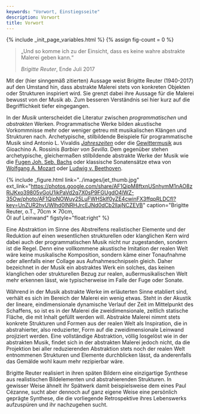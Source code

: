 ```yaml
---
keywords: "Vorwort, Einstiegsseite"
description: Vorwort
title: Vorwort
---
```


{% include _init_page_variables.html %}
{% assign fig-count = 0 %}

<blockquote class="light">
  <p>„Und so komme ich zu der Einsicht, dass es keine wahre abstrakte
Malerei geben kann.“</p>
  <footer><cite>Brigitte Reuter</cite>, Ende Juli 2017</footer>
</blockquote>

Mit der (hier sinngemäß zitierten) Aussage weist <span
class="name">Brigitte Reuter</span> (1940-2017) auf den Umstand hin,
dass abstrakte Malerei stets von konkreten Objekten oder Strukturen
inspiriert wird.  Sie grenzt dabei ihre Aussage für die Malerei
bewusst von der Musik ab.  Zum besseren Verständnis sei hier kurz auf
die Begrifflichkeit tiefer eingegangen.

In der _Musik_ unterscheidet die Literatur zwischen _programmatischen_
und _abstrakten_ Werken.  Programmatische Werke bilden akustische
Vorkommnisse mehr oder weniger getreu mit musikalischen Klängen und
Strukturen nach.  Archetypische, stilbildende Beispiele für
programmatische Musik sind <span class="name">Antonio
L. Vivaldis</span>
[_Jahreszeiten_](https://www.youtube.com/watch?v=zzE-kVadtNw) oder die
[Gewittermusik](https://www.youtube.com/watch?v=DyrS_LyiB0o) aus <span
class="name">Gioachino A. Rossinis</span> _Barbier von Sevilla_.  Dem
gegenüber stehen archetypische, gleichermaßen stilbildende abstrakte
Werke der Musik wie die [Fugen <span
class="name">Joh. Seb. Bachs</span>](https://www.youtube.com/watch?v=Lrb0dHKJBR4)
oder klassische Sonatensätze etwa von <span class="name">[Wolfgang
A. Mozart](https://www.youtube.com/watch?v=dNbqRC4xtEg)</span> oder
<span class="name">[Ludwig
v. Beethoven](https://www.youtube.com/watch?v=o5dL-65mKe0)</span>.

{% include _figure.html
   link="../images/jet_thumb.jpg"
   ext_link="https://photos.google.com/share/AF1QipM8ftxnUSnhymM1nAO8zRiJKxo39805vGoU1jkPaVd2q7X0sP9FGUgdO4lWZ-35Ow/photo/AF1QipNOWuy25LuFWHSklf0yZE4cwinFX3ffqpRLDCfI?key=UnZUR2hyUWlhd0lNRHJrcEJNd0dCb2llajNCZEVB"
   caption="Brigitte Reuter, o.T., 70cm ✕ 70cm,<br /> Öl auf Leinwand"
   figstyle="float:right"
%}

Eine Abstraktion im Sinne des Abstreifens realistischer Elemente und
der Reduktion auf einen wesentlichen strukturellen oder klanglichen
Kern wird dabei auch der programmatischen Musik nicht nur zugestanden,
sondern ist die Regel.  Denn eine vollkommene akustische Imitation der
realen Welt wäre keine musikalische Komposition, sondern käme einer
Tonaufnahme oder allenfalls einer Collage aus Aufnahmeschnipseln
gleich.  Daher bezeichnet in der Musik ein abstraktes Werk ein
solches, das keinen klanglichen oder strukturellen Bezug zur realen,
außermusikalischen Welt mehr erkennen lässt, wie typischerweise im
Falle der Fuge oder Sonate.

Während in der Musik abstrakte Werke im erläuterten Sinne etabliert
sind, verhält es sich im Bereich der Malerei ein wenig etwas.  Steht
in der Akustik der lineare, eindimensionale dynamische Verlauf der
Zeit im Mittelpunkt des Schaffens, so ist es in der Malerei die
zweidimensionale, zeitlich statische Fläche, die mit Inhalt gefüllt
werden will.  Abstrakte Malerei nimmt stets konkrete Strukturen und
Formen aus der realen Welt als Inspiration, die in abstrahierter, also
reduzierter, Form auf die zweidimensionale Leinwand projiziert werden.
Eine vollständige Abstraktion, völlig losgelöst wie in der abstrakten
Musik, findet sich in der abstrakten Malerei jedoch nicht, da die
Projektion bei aller reduzierenden Abstraktion stets noch der realen
Welt entnommenen Strukturen und Elemente durchblicken lässt, da
anderenfalls das Gemälde wohl kaum mehr rezipierbar wäre.

<span class="name">Brigitte Reuter</span> realisiert in ihren späten
Bildern eine einzigartige Synthese aus realistischen Bildelementen und
abstrahierenden Strukturen.  In gewisser Weise ähnelt ihr Spätwerk
damit beispielsweise dem eines <span class="name">Paul Cézanne</span>,
sucht aber dennoch auf ganz eigene Weise eine persönlich geprägte
Synthese, die die vorliegende Retrospektive ihres Lebenswerks
aufzuspüren und ihr nachzugehen sucht.
